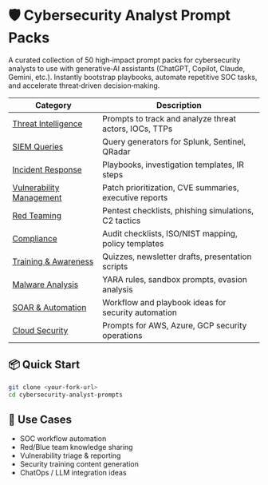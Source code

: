 # 🛡️ Cybersecurity Analyst Prompt Packs

A curated collection of 50 high‑impact prompt packs for cybersecurity analysts to use with generative‑AI assistants (ChatGPT, Copilot, Claude, Gemini, etc.). Instantly bootstrap playbooks, automate repetitive SOC tasks, and accelerate threat‑driven decision‑making.

| Category | Description |
|----------|-------------|
| [Threat Intelligence](prompts/threat-intelligence.md) | Prompts to track and analyze threat actors, IOCs, TTPs |
| [SIEM Queries](prompts/siem-queries.md) | Query generators for Splunk, Sentinel, QRadar |
| [Incident Response](prompts/incident-response.md) | Playbooks, investigation templates, IR steps |
| [Vulnerability Management](prompts/vulnerability-management.md) | Patch prioritization, CVE summaries, executive reports |
| [Red Teaming](prompts/red-teaming.md) | Pentest checklists, phishing simulations, C2 tactics |
| [Compliance](prompts/compliance.md) | Audit checklists, ISO/NIST mapping, policy templates |
| [Training & Awareness](prompts/awareness-training.md) | Quizzes, newsletter drafts, presentation scripts |
| [Malware Analysis](prompts/malware-analysis.md) | YARA rules, sandbox prompts, evasion analysis |
| [SOAR & Automation](prompts/soar-automation.md) | Workflow and playbook ideas for security automation |
| [Cloud Security](prompts/cloud-security.md) | Prompts for AWS, Azure, GCP security operations |

## 📦 Quick Start

```bash
git clone <your‑fork‑url>
cd cybersecurity-analyst-prompts
```

## 🔗 Use Cases
- SOC workflow automation  
- Red/Blue team knowledge sharing  
- Vulnerability triage & reporting  
- Security training content generation  
- ChatOps / LLM integration ideas  
